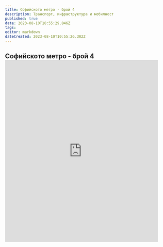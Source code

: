```yaml
---
title: Софийското метро - брой 4
description: Транспорт, инфраструктура и мобилност
published: true
date: 2023-08-10T10:55:29.846Z
tags: 
editor: markdown
dateCreated: 2023-08-10T10:55:26.302Z
---
```



<h2><span class="text-small">Софийското метро - брой 4</span>
<iframe src="https://drive.google.com/file/d/1qcF6zHAnmFaWCrLLwfrApTesiXs3UDBc/preview"
    frameBorder="0"
    scrolling="auto"
    width="100%"
        height="600px"
></iframe>